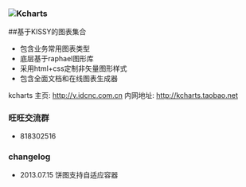 ﻿### ![Kcharts](http://img02.taobaocdn.com/tps/i2/T1TQygXEteXXXr6JI6-109-50.png)  ###
##基于KISSY的图表集合
* 包含业务常用图表类型
* 底层基于raphael图形库
* 采用html+css定制非矢量图形样式
* 包含全面文档和在线图表生成器

kcharts 主页: http://v.idcnc.com.cn
内网地址: http://kcharts.taobao.net

### 旺旺交流群
- 818302516

### changelog
- 2013.07.15 饼图支持自适应容器
